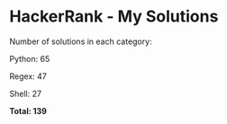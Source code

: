 # HackerRank - My Solutions

Number of solutions in each category:

Python: 65

Regex: 47

Shell: 27

**Total: 139**


